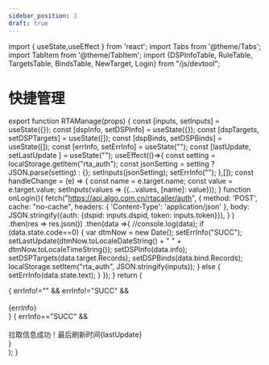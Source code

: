 ```yaml
---
sidebar_position: 3
draft: true
---
```

import { useState,useEffect } from 'react';
import Tabs from '@theme/Tabs';
import TabItem from '@theme/TabItem';
import {DSPInfoTable, RuleTable, TargetsTable, BindsTable, NewTarget, Login} from "/js/devtool";

# 快捷管理
export function RTAManage(props) {
  const [inputs, setInputs] = useState({});
  const [dspInfo, setDSPInfo] = useState({});
  const [dspTargets, setDSPTargets] = useState([]);
  const [dspBinds, setDSPBinds] = useState([]);
  const [errInfo, setErrInfo] = useState("");
  const [lastUpdate, setLastUpdate ] = useState("");
  useEffect(()=>{
        const setting = localStorage.getItem("rta_auth");
        const jsonSetting = setting ? JSON.parse(setting) : {};
        setInputs(jsonSetting);
        setErrInfo("");
    },[]);
  const handleChange = (e) => {
        const name = e.target.name;
        const value = e.target.value;
        setInputs(values => ({...values, [name]: value}));
  }
  function onLogin(){
    fetch("https://api.algo.com.cn/rtacaller/auth",
      {
        method: 'POST',
        cache: "no-cache",
        headers: {
          'Content-Type': 'application/json'
        },
        body: JSON.stringify({auth: {dspid: inputs.dspid, token: inputs.token}}),
      }
    )
    .then(res => res.json())
    .then(data =>{
      //console.log(data);
      if (data.state.code==0) {
        var dtmNow = new Date();
        setErrInfo("SUCC");
        setLastUpdate(dtmNow.toLocaleDateString() + " " + dtmNow.toLocaleTimeString());
        setDSPInfo(data.info);
        setDSPTargets(data.target.Records);
        setDSPBinds(data.bind.Records);
        localStorage.setItem("rta_auth", JSON.stringify(inputs));
      } else {
        setErrInfo(data.state.text);
      }
    });
  }
  return (
    <div className="container">
      <Login dspid={inputs.dspid} token={inputs.token} onValueChange={handleChange} onLogin={onLogin} />
      { errInfo!="" && errInfo!="SUCC" &&
        <div>
          <br />
          <div className="alert alert--danger" role="alert">
            {errInfo}
          </div>
        </div>
      }
      { errInfo=="SUCC" &&
        <div>
          <div>
            <br />
            <div className="alert alert--success" role="alert">
              拉取信息成功！最后刷新时间{lastUpdate}
            </div>
          </div>
          <Tabs>
            <TabItem value="dspinfo" label="信息" default>
              <DSPInfoTable dspinfo={dspInfo} />
            </TabItem>
            <TabItem value="rules" label="流量规则">
              <RuleTable rules={dspInfo.Rules} />
            </TabItem>
            <TabItem value="targets" label="策略">
              <TargetsTable targets={dspTargets} dspid={inputs.dspid} token={inputs.token}/>
            </TabItem>
          </Tabs>
        </div>
      }
    </div>
  );
}

<RTAManage />